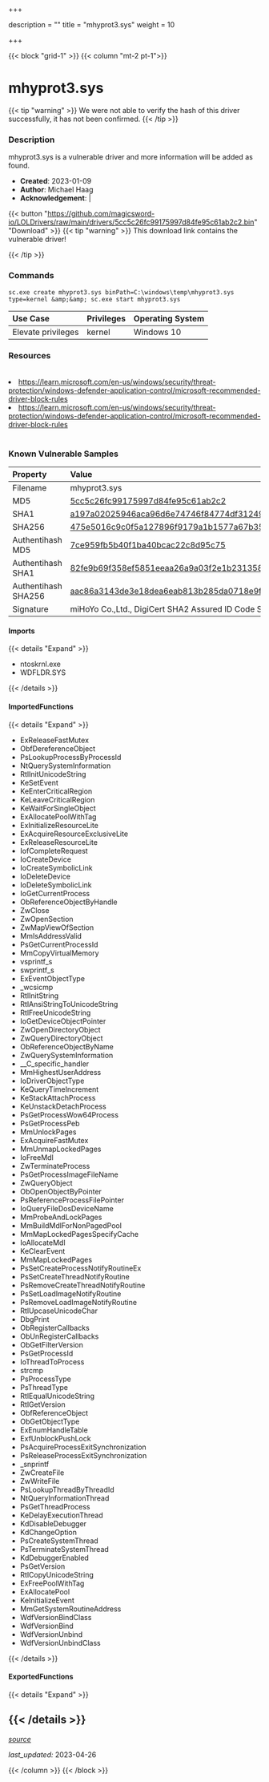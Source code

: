 +++

description = ""
title = "mhyprot3.sys"
weight = 10

+++


{{< block "grid-1" >}}
{{< column "mt-2 pt-1">}}


# mhyprot3.sys 


{{< tip "warning" >}}
We were not able to verify the hash of this driver successfully, it has not been confirmed.
{{< /tip >}}


### Description

mhyprot3.sys is a vulnerable driver and more information will be added as found.

- **Created**: 2023-01-09
- **Author**: Michael Haag
- **Acknowledgement**:  | [](https://twitter.com/)

{{< button "https://github.com/magicsword-io/LOLDrivers/raw/main/drivers/5cc5c26fc99175997d84fe95c61ab2c2.bin" "Download" >}}
{{< tip "warning" >}}
This download link contains the vulnerable driver!

{{< /tip >}}

### Commands

```
sc.exe create mhyprot3.sys binPath=C:\windows\temp\mhyprot3.sys type=kernel &amp;&amp; sc.exe start mhyprot3.sys
```

| Use Case | Privileges | Operating System | 
|:---- | ---- | ---- |
| Elevate privileges | kernel | Windows 10 |

### Resources
<br>
<li><a href=" https://learn.microsoft.com/en-us/windows/security/threat-protection/windows-defender-application-control/microsoft-recommended-driver-block-rules"> https://learn.microsoft.com/en-us/windows/security/threat-protection/windows-defender-application-control/microsoft-recommended-driver-block-rules</a></li>
<li><a href="https://learn.microsoft.com/en-us/windows/security/threat-protection/windows-defender-application-control/microsoft-recommended-driver-block-rules">https://learn.microsoft.com/en-us/windows/security/threat-protection/windows-defender-application-control/microsoft-recommended-driver-block-rules</a></li>
<br>

### Known Vulnerable Samples

| Property           | Value |
|:-------------------|:------|
| Filename           | mhyprot3.sys |
| MD5                | [5cc5c26fc99175997d84fe95c61ab2c2](https://www.virustotal.com/gui/file/5cc5c26fc99175997d84fe95c61ab2c2) |
| SHA1               | [a197a02025946aca96d6e74746f84774df31249e](https://www.virustotal.com/gui/file/a197a02025946aca96d6e74746f84774df31249e) |
| SHA256             | [475e5016c9c0f5a127896f9179a1b1577a67b357f399ab5a1e68aab07134729a](https://www.virustotal.com/gui/file/475e5016c9c0f5a127896f9179a1b1577a67b357f399ab5a1e68aab07134729a) |
| Authentihash MD5   | [7ce959fb5b40f1ba40bcac22c8d95c75](https://www.virustotal.com/gui/search/authentihash%253A7ce959fb5b40f1ba40bcac22c8d95c75) |
| Authentihash SHA1  | [82fe9b69f358ef5851eeaa26a9a03f2e1b231358](https://www.virustotal.com/gui/search/authentihash%253A82fe9b69f358ef5851eeaa26a9a03f2e1b231358) |
| Authentihash SHA256| [aac86a3143de3e18dea6eab813b285da0718e9fb6bc0bbb46c6e7638476061d8](https://www.virustotal.com/gui/search/authentihash%253Aaac86a3143de3e18dea6eab813b285da0718e9fb6bc0bbb46c6e7638476061d8) |
| Signature         | miHoYo Co.,Ltd., DigiCert SHA2 Assured ID Code Signing CA, DigiCert   |


#### Imports
{{< details "Expand" >}}
* ntoskrnl.exe
* WDFLDR.SYS

{{< /details >}}
#### ImportedFunctions
{{< details "Expand" >}}
* ExReleaseFastMutex
* ObfDereferenceObject
* PsLookupProcessByProcessId
* NtQuerySystemInformation
* RtlInitUnicodeString
* KeSetEvent
* KeEnterCriticalRegion
* KeLeaveCriticalRegion
* KeWaitForSingleObject
* ExAllocatePoolWithTag
* ExInitializeResourceLite
* ExAcquireResourceExclusiveLite
* ExReleaseResourceLite
* IofCompleteRequest
* IoCreateDevice
* IoCreateSymbolicLink
* IoDeleteDevice
* IoDeleteSymbolicLink
* IoGetCurrentProcess
* ObReferenceObjectByHandle
* ZwClose
* ZwOpenSection
* ZwMapViewOfSection
* MmIsAddressValid
* PsGetCurrentProcessId
* MmCopyVirtualMemory
* vsprintf_s
* swprintf_s
* ExEventObjectType
* _wcsicmp
* RtlInitString
* RtlAnsiStringToUnicodeString
* RtlFreeUnicodeString
* IoGetDeviceObjectPointer
* ZwOpenDirectoryObject
* ZwQueryDirectoryObject
* ObReferenceObjectByName
* ZwQuerySystemInformation
* __C_specific_handler
* MmHighestUserAddress
* IoDriverObjectType
* KeQueryTimeIncrement
* KeStackAttachProcess
* KeUnstackDetachProcess
* PsGetProcessWow64Process
* PsGetProcessPeb
* MmUnlockPages
* ExAcquireFastMutex
* MmUnmapLockedPages
* IoFreeMdl
* ZwTerminateProcess
* PsGetProcessImageFileName
* ZwQueryObject
* ObOpenObjectByPointer
* PsReferenceProcessFilePointer
* IoQueryFileDosDeviceName
* MmProbeAndLockPages
* MmBuildMdlForNonPagedPool
* MmMapLockedPagesSpecifyCache
* IoAllocateMdl
* KeClearEvent
* MmMapLockedPages
* PsSetCreateProcessNotifyRoutineEx
* PsSetCreateThreadNotifyRoutine
* PsRemoveCreateThreadNotifyRoutine
* PsSetLoadImageNotifyRoutine
* PsRemoveLoadImageNotifyRoutine
* RtlUpcaseUnicodeChar
* DbgPrint
* ObRegisterCallbacks
* ObUnRegisterCallbacks
* ObGetFilterVersion
* PsGetProcessId
* IoThreadToProcess
* strcmp
* PsProcessType
* PsThreadType
* RtlEqualUnicodeString
* RtlGetVersion
* ObfReferenceObject
* ObGetObjectType
* ExEnumHandleTable
* ExfUnblockPushLock
* PsAcquireProcessExitSynchronization
* PsReleaseProcessExitSynchronization
* _snprintf
* ZwCreateFile
* ZwWriteFile
* PsLookupThreadByThreadId
* NtQueryInformationThread
* PsGetThreadProcess
* KeDelayExecutionThread
* KdDisableDebugger
* KdChangeOption
* PsCreateSystemThread
* PsTerminateSystemThread
* KdDebuggerEnabled
* PsGetVersion
* RtlCopyUnicodeString
* ExFreePoolWithTag
* ExAllocatePool
* KeInitializeEvent
* MmGetSystemRoutineAddress
* WdfVersionBindClass
* WdfVersionBind
* WdfVersionUnbind
* WdfVersionUnbindClass

{{< /details >}}
#### ExportedFunctions
{{< details "Expand" >}}

{{< /details >}}
-----



[*source*](https://github.com/magicsword-io/LOLDrivers/tree/main/yaml/mhyprot3.yaml)

*last_updated:* 2023-04-26








{{< /column >}}
{{< /block >}}
